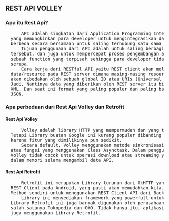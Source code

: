 <h2>REST API VOLLEY</h2>
<h3>Apa itu Rest Api?</h3>
<pre>
      API adalah singkatan dari Application Programming Interface yaitu sebuah software
  yang memungkinkan para developer untuk mengintegrasikan dan mengizinkan dua aplikasi yang
  berbeda secara bersamaan untuk saling terhubung satu sama lain.
      Tujuan penggunaan dari API adalah untuk saling berbagi data antar aplikasi yang berbeda
  tersebut, dan juga untuk mempercepat proses pengembangan aplikasi dengan cara menyediakan
  sebuah function yang terpisah sehingga para developer tidak perlu lagi membuat fitur yang
  serupa.
      Cara kerja dari RESTful API yaitu REST client akan melakukan akses pada
  data/resource pada REST server dimana masing-masing resource. Atau data/resource tersebut
  akan dibedakan oleh sebuah global ID atau URIs (Universal Resource Identifiers).
  Jadi, Nantinya data yang diberikan oleh REST server itu bisa berupa format text, JSON atau
  XML. Dan saat ini format yang paling populer dan paling banyak digunakan adalah format
  JSON.
</pre>
<h3>Apa perbedaan dari Rest Api Volley dan Retrofit</h3>
<h4>Rest Api Volley</h4>
<pre>
      Volley adalah library HTTP yang mempermudah dan yang terpenting mempercepat networking untuk aplikasi Android.
  Tetapi Library buatan Google ini kurang populer dibanding kedua Library sebelumnya, 
  karena fitur yang dimilikinya pun sedikit. 
      Secara default, Volley menggunakan metode sinkronisasi. Jadi kalian tidak perlu membuat sebuah Method 
  atau fungsi yang menggunakan Class Asynctask. Dalam penggunaannya memang 'sedikit' sulit. 
  Volley tidak cocok untuk operasi download atau streaming yang besar karena Volley menyimpan semua respons 
  dalam memori selama mengambil data API.
</pre>

<h4>Rest Api Retrofit</h4>
<pre>
      Retrofit ini merupakan Library turunan dari OkHTTP yang dibuat oleh Square yang digunakan sebagai 
  REST Client pada Android, yang pasti akan memudahkan kita. Karena kita tidak perlu lagi untuk membuat 
  Method sendiri untuk menggunakan REST Client API dari Backend. 
      Library ini menyediakan framework yang powerfull untuk authenticating dan berinteraksi dengan API dengan mengirimkan request menggunakan OkHTTP. 
  Library Retrofit ini juga banyak digunakan oleh perusahaan-perusahaan Startup dalam aplikasi Mobile-nya, 
  salah satunya Tokopedia dan OVO. Tidak hanya itu, aplikasi Sosmed yang kita gunakan sehari-hari 
  juga menggunakan Library Retrofit.
</pre>
